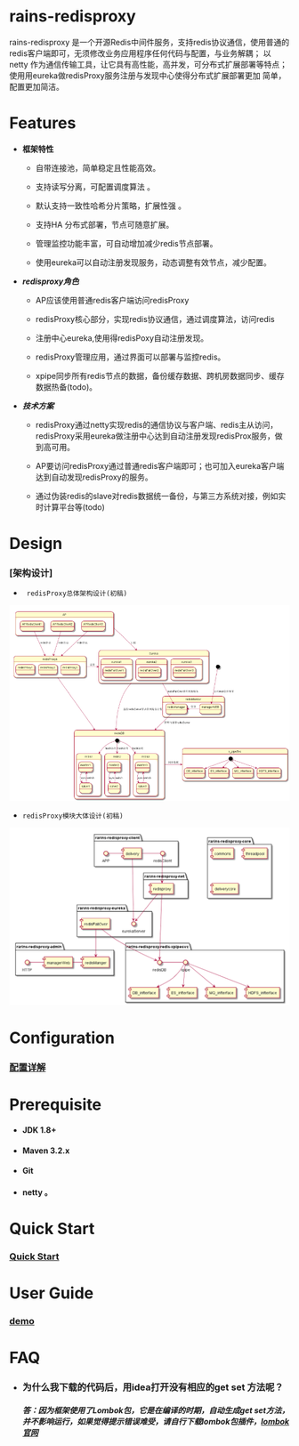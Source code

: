 rains-redisproxy
================

rains-redisproxy 是一个开源Redis中间件服务，支持redis协议通信，使用普通的redis客户端即可，无须修改业务应用程序任何代码与配置，与业务解耦；
以netty 作为通信传输工具，让它具有高性能，高并发，可分布式扩展部署等特点；使用用eureka做redisProxy服务注册与发现中心使得分布式扩展部署更加
简单，配置更加简洁。

 # Features

  * **框架特性**
 
      * 自带连接池，简单稳定且性能高效。

      * 支持读写分离，可配置调度算法 。

      * 默认支持一致性哈希分片策略，扩展性强 。

      * 支持HA 分布式部署，节点可随意扩展。

      * 管理监控功能丰富，可自动增加减少redis节点部署。

      * 使用eureka可以自动注册发现服务，动态调整有效节点，减少配置。


 * ***redisproxy角色***

   * AP应该使用普通redis客户端访问redisProxy

   * redisProxy核心部分，实现redis协议通信，通过调度算法，访问redis

   * 注册中心eureka,使用得redisPoxy自动注册发现。
   
   * redisProxy管理应用，通过界面可以部署与监控redis。
   
    * xpipe同步所有redis节点的数据，备份缓存数据、跨机房数据同步、缓存数据热备(todo)。

 * ***技术方案***

   * redisProxy通过netty实现redis的通信协议与客户端、redis主从访问，redisProxy采用eureka做注册中心达到自动注册发现redisProx服务，做到高可用。

   * AP要访问redisProxy通过普通redis客户端即可；也可加入eureka客户端达到自动发现redisProxy的服务。
   
   * 通过伪装redis的slave对redis数据统一备份，与第三方系统对接，例如实时计算平台等(todo)


# Design
 ### [架构设计]
 *      redisProxy总体架构设计(初稿)
 ![](./doc/design/rains_redisProxy.png)
  *     redisProxy模块大体设计(初稿)
 ![](./doc/design/rains_redisProxyComponent.png)

#   Configuration

  ###  [配置详解](https://github.com/hugoDD/rains-redisproxy/wiki/configuration%EF%BC%88%E9%85%8D%E7%BD%AE%E8%AF%A6%E8%A7%A3%EF%BC%89)


# Prerequisite

  *   #### JDK 1.8+

  *   #### Maven 3.2.x

  *   #### Git

  *   ####  netty 。

# Quick Start

 ### [Quick Start](https://github.com/hugoDD/rains-redisproxy/wiki/QuickStart)

  

# User Guide

###  [demo](https://github.com/hugoDD/rains-redisproxy/wiki/demo)






# FAQ

* ### 为什么我下载的代码后，用idea打开没有相应的get set 方法呢？
   ##### 答：因为框架使用了Lombok包，它是在编译的时期，自动生成get set方法，并不影响运行，如果觉得提示错误难受，请自行下载lombok包插件，[lombok官网](http://projectlombok.org/)



